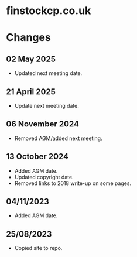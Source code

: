 # finstockcp.co.uk

# Changes

## 02 May 2025
- Updated next meeting date.

## 21 April 2025
- Update next meeting date.

## 06 November 2024
- Removed AGM/added next meeting.

## 13 October 2024
- Added AGM date.
- Updated copyright date.
- Removed links to 2018 write-up on some pages.

## 04/11/2023
- Added AGM date.

## 25/08/2023
- Copied site to repo.


